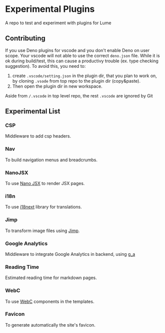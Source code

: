 # Experimental Plugins

A repo to test and experiment with plugins for Lume

## Contributing

If you use Deno plugins for vscode and you don't enable Deno on user scope. Your
vscode will not able to use the correct `deno.json` file. While it is ok during
build/test, this can cause a productivy trouble (ex. type checking suggestion).
To avoid this, you need to:

1. create `.vscode/setting.json` in the plugin dir, that you plan to work on, by
   cloning `.vsode` from top repo to the plugin dir (copy&paste).
2. Then open the plugin dir in new workspace.

Aside from `/.vscode` in top level repo, the rest `.vscode` are ignored by Git

## Experimental List

### CSP

Middleware to add csp headers.

### Nav

To build navigation menus and breadcrumbs.

### NanoJSX

To use [Nano JSX](https://nanojsx.io/) to render JSX pages.

### i18n

To use [i18next](https://www.i18next.com/) library for translations.

### Jimp

To transform image files using [Jimp](https://github.com/oliver-moran/jimp).

### Google Analytics

Middleware to integrate Google Analytics in backend, using
[g_a](https://deno.land/x/g_a@0.1.2/mod.ts)

### Reading Time

Estimated reading time for markdown pages.

### WebC

To use [WebC](https://github.com/11ty/webc) components in the templates.

### Favicon

To generate automatically the site's favicon.
